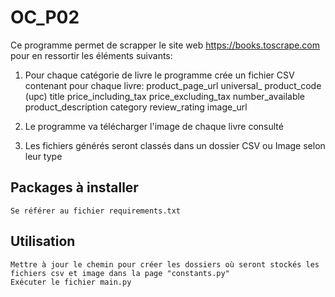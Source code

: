 # OC_P02

Ce programme permet de scrapper le site web https://books.toscrape.com pour en ressortir les éléments suivants:

  1. Pour chaque catégorie de livre le programme crée un fichier CSV contenant pour chaque livre:
      product_page_url
      universal_ product_code (upc)
      title
      price_including_tax
      price_excluding_tax
      number_available
      product_description
      category
      review_rating
      image_url
      
  2. Le programme va télécharger l'image de chaque livre consulté

  3. Les fichiers générés seront classés dans un dossier CSV ou Image selon leur type

## Packages à installer
    Se référer au fichier requirements.txt
    
## Utilisation
    Mettre à jour le chemin pour créer les dossiers où seront stockés les fichiers csv et image dans la page "constants.py"
    Exécuter le fichier main.py
  
